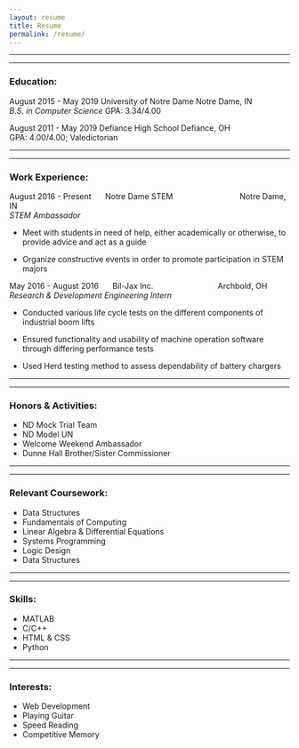 ```yaml
---
layout: resume
title: Resume
permalink: /resume/
---
```


* * *
* * *
### Education:
	
  August 2015 - May 2019   University of Notre Dame          Notre Dame, IN  
  *B.S. in Computer Science*    GPA: 3.34/4.00

  August 2011 - May 2019   Defiance High School              Defiance, OH  
  GPA: 4.00/4.00; Valedictorian

* * *
* * *

### Work Experience:

August 2016 - Present &ensp;&ensp;&ensp;Notre Dame STEM &ensp;&ensp;&ensp;&ensp;&ensp;&ensp;&ensp;&ensp;&ensp;&ensp;&ensp;&ensp;&ensp;&ensp;&ensp;&ensp;
Notre Dame, IN  
_STEM Ambassador_
	
+ Meet with students in need of help, either academically or otherwise, to provide advice and act as a guide

+ Organize constructive events in order to promote participation in STEM majors


May 2016 - August 2016 &ensp;&ensp;&ensp;Bil-Jax Inc. &ensp;&ensp;&ensp;&ensp;&ensp;&ensp;&ensp;&ensp;&ensp;&ensp;&ensp;&ensp;&ensp;&ensp;&ensp;&ensp;Archbold, OH  
_Research & Development Engineering Intern_

+ Conducted various life cycle tests on the different components of industrial boom lifts

+ Ensured functionality and usability of machine operation software through differing performance tests

+ Used Herd testing method to assess dependability of battery chargers

	  
* * *
* * *

### Honors & Activities:
	
+ ND Mock Trial Team
+ ND Model UN
+ Welcome Weekend Ambassador
+ Dunne Hall Brother/Sister Commissioner

* * *
* * *

### Relevant Coursework:

+ Data Structures
+ Fundamentals of Computing
+ Linear Algebra & Differential Equations
+ Systems Programming
+ Logic Design
+ Data Structures

* * *
* * *

### Skills:

+ MATLAB
+ C/C++
+ HTML & CSS
+ Python

* * *
* * *

### Interests:

+ Web Development
+ Playing Guitar
+ Speed Reading
+ Competitive Memory	

